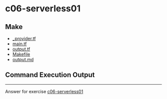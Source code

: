 # c06-serverless01

## Make
- [_provider.tf](_provider.tf)
- [main.tf](main.tf)
- [output.tf](output.tf)
- [Makefile](Makefile)
- [output.md](output.md)

## Command Execution Output

<!-- Don't change anything below this point-->
<!-- Before commiting, remove both commented lines--> 
***
Answer for exercise [c06-serverless01](https://github.com/devopsacademyau/academy/blob/7b1df818545f88b2a507687fa1f93375b623db97/classes/06class/exercises/c06-serverless01/README.md)